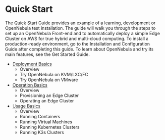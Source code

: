 # Quick Start

The Quick Start Guide provides an example of a learning, development or OpenNebula test installation. The guide will walk you through the steps to set up an OpenNebula Front-end and to automatically deploy a simple Edge Cluster on AWS for true hybrid and multi-cloud computing. To install a production-ready environment, go to the Installation and Configuration Guide after completing this guide. To learn about OpenNebula and try its main features, see the Get Started Guide.

* [Deployment Basics](broken-reference)
  * Overview
  * Try OpenNebula on KVM/LXC/FC
  * Try OpenNebula on VMware
* [Operation Basics](broken-reference)
  * Overview
  * Provisioning an Edge Cluster
  * Operating an Edge Cluster
* [Usage Basics](broken-reference)
  * Overview
  * Running Containers
  * Running Virtual Machines
  * Running Kubernetes Clusters
  * Running K3s Clusters
